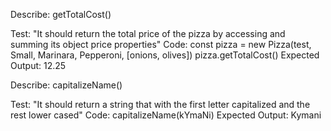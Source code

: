 Describe: getTotalCost()

Test: "It should return the total price of the pizza by accessing and summing its object price properties"
Code:   const pizza = new Pizza(test, Small, Marinara, Pepperoni, [onions, olives]) 
        pizza.getTotalCost() 
Expected Output: 12.25

Describe: capitalizeName()

Test: "It should return a string that with the first letter capitalized and the rest lower cased"
Code:   capitalizeName(kYmaNi)
Expected Output: Kymani 


